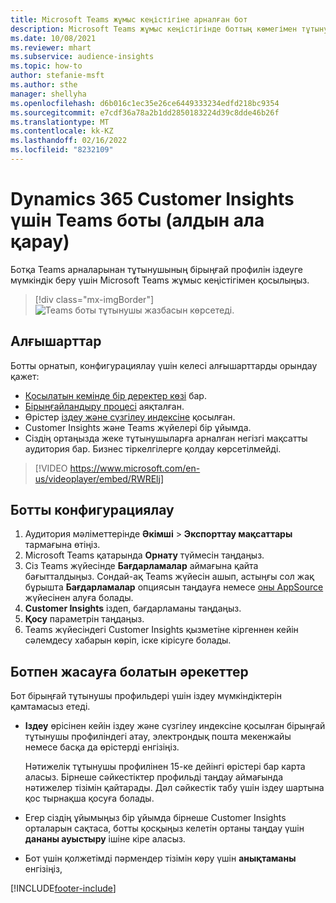 ```yaml
---
title: Microsoft Teams жұмыс кеңістігіне арналған бот
description: Microsoft Teams жұмыс кеңістігінде боттың көмегімен тұтынушының бірыңғай профильдерін іздеңіз.
ms.date: 10/08/2021
ms.reviewer: mhart
ms.subservice: audience-insights
ms.topic: how-to
author: stefanie-msft
ms.author: sthe
manager: shellyha
ms.openlocfilehash: d6b016c1ec35e26ce6449333234edfd218bc9354
ms.sourcegitcommit: e7cdf36a78a2b1dd2850183224d39c8dde46b26f
ms.translationtype: MT
ms.contentlocale: kk-KZ
ms.lasthandoff: 02/16/2022
ms.locfileid: "8232109"
---
```

# <a name="teams-bot-for-dynamics-365-customer-insights-preview"></a>Dynamics 365 Customer Insights үшін Teams боты (алдын ала қарау)

Ботқа Teams арналарынан тұтынушының бірыңғай профилін іздеуге мүмкіндік беру үшін Microsoft Teams жұмыс кеңістігімен қосылыңыз.

> [!div class="mx-imgBorder"]
> ![Teams боты тұтынушы жазбасын көрсетеді.](media/teams-bot.png "Teams боты тұтынушы жазбасын көрсетеді")

## <a name="prerequisites"></a>Алғышарттар

Ботты орнатып, конфигурациялау үшін келесі алғышарттарды орындау қажет:

- [Қосылатын кемінде бір деректер көзі](data-sources.md) бар.
- [Бірыңғайландыру процесі](data-unification.md) аяқталған.
- Өрістер [іздеу және сүзгілеу индексіне](search-filter-index.md) қосылған.
- Customer Insights және Teams жүйелері бір ұйымда.
- Сіздің ортаңызда жеке тұтынушыларға арналған негізгі мақсатты аудитория бар. Бизнес тіркелгілерге қолдау көрсетілмейді.


> [!VIDEO https://www.microsoft.com/en-us/videoplayer/embed/RWRElj]
## <a name="configure-the-bot"></a>Ботты конфигурациялау

1. Аудитория мәліметтерінде **Әкімші** > **Экспорттау мақсаттары** тармағына өтіңіз.
1. Microsoft Teams қатарында **Орнату** түймесін таңдаңыз.
1. Сіз Teams жүйесінде **Бағдарламалар** аймағына қайта бағытталдыңыз. Сондай-ақ Teams жүйесін ашып, астыңғы сол жақ бұрышта **Бағдарламалар** опциясын таңдауға немесе [оны AppSource](https://go.microsoft.com/fwlink/?linkid=2124104) жүйесінен алуға болады.
1. **Customer Insights** іздеп, бағдарламаны таңдаңыз.
1. **Қосу** параметрін таңдаңыз.
1. Teams жүйесіндегі Customer Insights қызметіне кіргеннен кейін сәлемдесу хабарын көріп, іске кірісуге болады.

## <a name="things-you-can-do-with-the-bot"></a>Ботпен жасауға болатын әрекеттер

Бот бірыңғай тұтынушы профильдері үшін іздеу мүмкіндіктерін қамтамасыз етеді.

- **Іздеу** өрісінен кейін іздеу және сүзгілеу индексіне қосылған бірыңғай тұтынушы профиліндегі атау, электрондық пошта мекенжайы немесе басқа да өрістерді енгізіңіз.

  Нәтижелік тұтынушы профилінен 15-ке дейінгі өрістері бар карта аласыз. Бірнеше сәйкестіктер профильді таңдау аймағында нәтижелер тізімін қайтарады. Дәл сәйкестік табу үшін іздеу шартына қос тырнақша қосуға болады.

- Егер сіздің ұйымыңыз бір ұйымда бірнеше Customer Insights орталарын сақтаса, ботты қосқыңыз келетін ортаны таңдау үшін **дананы ауыстыру** ішіне кіре аласыз.

- Бот үшін қолжетімді пәрмендер тізімін көру үшін **анықтаманы** енгізіңіз,  


[!INCLUDE[footer-include](../includes/footer-banner.md)]